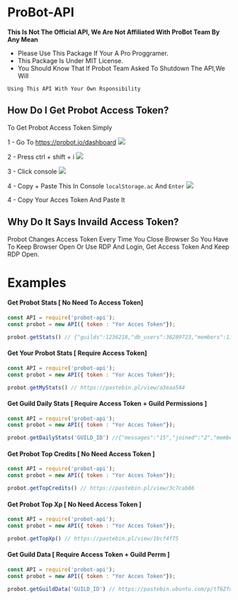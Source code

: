 # ProBot-API

**This Is Not The Official API, We Are Not Affiliated With ProBot Team By Any Mean**
- Please Use This Package If Your A Pro Proggramer.
- This Package Is Under MIT License.
- You Should Know That If Probot Team Asked To Shutdown The API,We Will

`Using This API With Your Own Rsponsibility`


## How Do I Get Probot Access Token?
To Get Probot Access Token Simply 

1 - Go To https://probot.io/dashboard
![](https://cdn.discordapp.com/attachments/795472250160939042/798818745455083550/download_1.png)

2 - Press ctrl + shift + i
![](https://cdn.discordapp.com/attachments/795472250160939042/798819000423415858/unknown.png)

3 - Click console
![](https://cdn.discordapp.com/attachments/795472250160939042/798819252961542154/unknown.png)

4 - Copy + Paste This In Console
`localStorage.ac`
And `Enter`
![](https://cdn.discordapp.com/attachments/795472250160939042/798819768102551572/unknown.png)

4 - Copy Your Acces Token And Paste It

## Why Do It Says Invaild Access Token?
Probot Changes Access Token  Every Time You Close Browser So You Have To Keep Browser Open Or Use RDP And Login, Get Access Token And Keep RDP Open.

# Examples 


#### Get Probot Stats [ No Need To Access Token]
```js
const API = require('probot-api');
const probot = new API({ token : "Yor Acces Token"});

probot.getStats() // {"guilds":1236218,"db_users":36289723,"members":113823218}
```
#### Get Your Probot  Stats [ Require Access Token]
```js
const API = require('probot-api');
const probot = new API({ token : "Yor Acces Token"});

probot.getMyStats() // https://pastebin.pl/view/a3eaa544
```
#### Get Guild Daily  Stats [ Require Access Token + Guild Permissions   ]
```js
const API = require('probot-api');
const probot = new API({ token : "Yor Acces Token"});

probot.getDailyStats('GUILD_ID') //{"messages":"15","joined":"2","members":"132","left":"1"}
```
#### Get Probot Top Credits   [ No Need Access Token  ]
```js
const API = require('probot-api');
const probot = new API({ token : "Yor Acces Token"});

probot.getTopCredits() // https://pastebin.pl/view/3c7cab86
```
#### Get Probot Top Xp   [ No Need Access   Token  ]
```js
const API = require('probot-api');
const probot = new API({ token : "Yor Acces Token"});

probot.getTopXp() // https://pastebin.pl/view/1bcf4f75
```
#### Get Guild Data [ Require Access  Token + Guild Perrm ]
```js
const API = require('probot-api');
const probot = new API({ token : "Yor Acces Token"});

probot.getGuildData('GUILD_ID') // https://pastebin.ubuntu.com/p/tT6ZfdJFxN/
```
